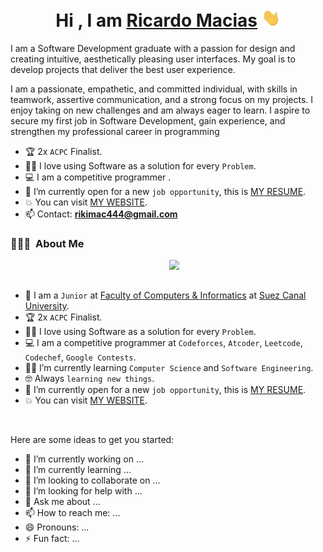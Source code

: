 ## <h1 align="center">Hi , I am <a  href="https://ricardo-mac-portafolio.netlify.app/" target="_blank">Ricardo Macias</a> <img  src="https://raw.githubusercontent.com/ABSphreak/ABSphreak/master/gifs/Hi.gif" width="30px"></h1>

I am a Software Development graduate with a passion for design and creating intuitive, aesthetically pleasing user interfaces. My goal is to develop projects that deliver the best user experience.

I am a passionate, empathetic, and committed individual, with skills in teamwork, assertive communication, and a strong focus on my projects. I enjoy taking on new challenges and am always eager to learn. I aspire to secure my first job in Software Development, gain experience, and strengthen my professional career in programming


- :trophy: 2x `ACPC` Finalist.
- :technologist: I love using Software as a solution for every `Problem`.
- :computer: I am a competitive programmer .
- :thinking: I’m currently open for a new `job opportunity`, this is [MY RESUME](https://drive.google.com/file/d/16i-gZMj-Nt1Rp2lnTo7P3pahN5mQVV1_/view?usp=sharing).
- :boom: You can visit [MY WEBSITE](https://ricardo-mac-portafolio.netlify.app/).
- 📫 Contact: **rikimac444@gmail.com**

<!--## <picture><img src = "https://github.com/7oSkaaa/7oSkaaa/blob/main/Images/about_me.gif?raw=true" width = 50px></picture> About me-->
### 👨🏻‍💻 &nbsp;About Me
<picture> <img align="right" src="https://github.com/7oSkaaa/7oSkaaa/blob/main/Images/Right_Side.gif?raw=true" width = 250px></picture>

<br><br>

- :school: I am a `Junior` at [Faculty of Computers & Informatics](http://suez.edu.eg/ar/%d9%83%d9%84%d9%8a%d8%a9-%d8%a7%d9%84%d8%ad%d8%a7%d8%b3%d8%a8%d8%a7%d8%aa-%d9%88%d8%a7%d9%84%d9%85%d8%b9%d9%84%d9%88%d9%85%d8%a7%d8%aa/) at [Suez Canal University](http://suez.edu.eg/ar/).
- :trophy: 2x `ACPC` Finalist.
- :technologist: I love using Software as a solution for every `Problem`.
- :computer: I am a competitive programmer at `Codeforces`, `Atcoder`, `Leetcode`, `Codechef`, `Google Contests`.
- :student: I’m currently learning `Computer Science` and `Software Engineering`.
- :nerd_face: Always `learning new things`.
- :thinking: I’m currently open for a new `job opportunity`, this is [MY RESUME](http://lnkiy.in/Ahmed_Hossam_Resume).
- :boom: You can visit [MY WEBSITE](https://cutt.ly/Ahmed_Hossam_Website).
<br>

Here are some ideas to get you started:

- 🔭 I’m currently working on ...
- 🌱 I’m currently learning ...
- 👯 I’m looking to collaborate on ...
- 🤔 I’m looking for help with ...
- 💬 Ask me about ...
- 📫 How to reach me: ...
- 😄 Pronouns: ...
- ⚡ Fun fact: ...

